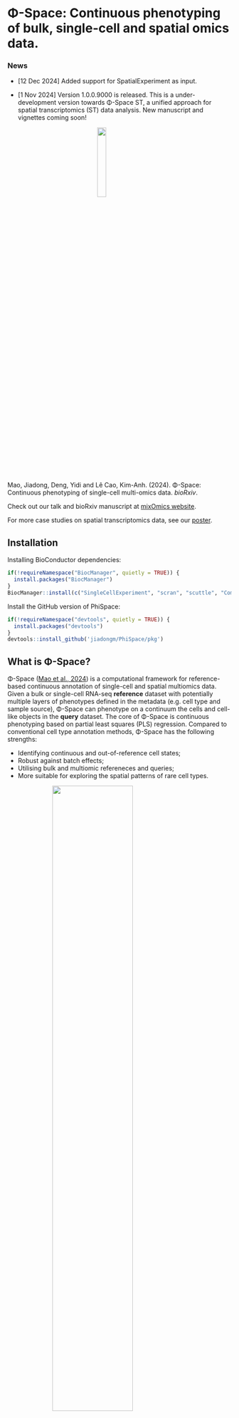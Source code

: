 # Φ-Space: Continuous phenotyping of bulk, single-cell and spatial omics data.

### News
- [12 Dec 2024] Added support for SpatialExperiment as input.

- [1 Nov 2024] Version 1.0.0.9000 is released. This is a under-development version towards Φ-Space ST, a unified approach for spatial transcriptomics (ST) data analysis. New manuscript and vignettes coming soon!

<img src="./figs/PhiSpace.png" width="20%" style="display: block; margin: auto;" />

Mao, Jiadong, Deng, Yidi and Lê Cao, Kim-Anh. (2024). Φ-Space: Continuous phenotyping of single-cell multi-omics data. *bioRxiv*.

Check out our talk and bioRxiv manuscript at [mixOmics website](http://mixomics.org/2024/06/phispace/).

For more case studies on spatial transcriptomics data, see our [poster](https://github.com/jiadongm/PhiSpace/blob/main/PhiSpace_poster_CBA.pdf).

## Installation

Installing BioConductor dependencies:
``` r
if(!requireNamespace("BiocManager", quietly = TRUE)) {
  install.packages("BiocManager")
}
BiocManager::install(c("SingleCellExperiment", "scran", "scuttle", "ComplexHeatmap", "SpatialExperiment"))
```

Install the GitHub version of PhiSpace:
``` r
if(!requireNamespace("devtools", quietly = TRUE)) {
  install.packages("devtools")
}
devtools::install_github('jiadongm/PhiSpace/pkg')
```



## What is Φ-Space?

Φ-Space ([Mao et al., 2024](https://www.biorxiv.org/content/10.1101/2024.06.19.599787v1)) is a computational framework for reference-based continuous annotation of single-cell and spatial multiomics data. Given a bulk or single-cell RNA-seq **reference** dataset with potentially multiple layers of phenotypes defined in the metadata (e.g. cell type and sample source), Φ-Space can phenotype on a continuum the cells and cell-like objects in the **query** dataset. The core of Φ-Space is continuous phenotyping based on partial least squares (PLS) regression. Compared to conventional cell type annotation methods, Φ-Space has the following strengths:

- Identifying continuous and out-of-reference cell states;
- Robust against batch effects;
- Utilising bulk and multiomic refereneces and queries;
- More suitable for exploring the spatial patterns of rare cell types. 

<img src="./figs/schema_core.png" width="60%" style="display: block; margin: auto;" />


We have applied Φ-Space to many different use cases, including

| Reference     |      Query    | Note   |
| :------ |    :------   | :------  |
| bulk RNA-seq  |   scRNA-seq   |   |
| scRNA-seq     |   scRNA-seq   |  |
| scRNA-seq     |   scATAC-seq  | requires a bimodal bridge dataset |
| CITE-seq (scRNA+Protein-seq)  |  CITE-seq   | using both modalities |
| scRNA-seq    |   subcellular spatial transcriptomics | e.g. Stereo-seq, CosMx, 10x Xenium |
| scRNA-seq    |   supercellular spatial transcriptomics | e.g. 10x Visium, Slide-seqV2 |


## Example: transitional identities of induced dendritic cells (DCs)

We illustrate how Φ-Space works using the first case study in our [manuscript](https://www.biorxiv.org/content/10.1101/2024.06.19.599787v1).

- Reference bulk RNA-seq: [Stemformatics DC atlas](https://journals.aai.org/jimmunol/article/209/12/2352/237295/The-Human-Dendritic-Cell-Atlas-An-Integrated)
- Query scRNA-seq: [Rosa et al. (2018)](https://www.science.org/doi/10.1126/sciimmunol.aau4292) 

Dendritic cells (DCs) are a type of immune cells. DCs are relatively rare in human blood samples. Hence it is desirable to culture *in vivo* like 
DCs using *in vitro* methods. Rosa et al. (2018) claimed that they successfully reprogrammed human esophagus fibroblasts (HEFs) into induced DCs after 9 days *in vitro* cell culturing. 

The Stemformatics DC atlas is a bulk RNA-seq atlas of different subtypes of human DC samples (FACs sorted). The DC atlas contains 


### Read data

Load packages
``` r
# Name of the game
suppressPackageStartupMessages(library(PhiSpace))
# Tidyverse packages
suppressPackageStartupMessages(library(ggplot2))
suppressPackageStartupMessages(library(dplyr))
suppressPackageStartupMessages(library(magrittr))
suppressPackageStartupMessages(library(ggpubr))
suppressPackageStartupMessages(library(tidyr))
# Other utils
suppressPackageStartupMessages(library(ComplexHeatmap)) $ plot heatmap
suppressPackageStartupMessages(library(zeallot)) # use operator %<-%
suppressPackageStartupMessages(library(plotly)) # plot 3d interative plots
```

Download the processed reference dataset [ref_dc.rds](https://unimelbcloud-my.sharepoint.com/:u:/g/personal/jiadong_mao_unimelb_edu_au/EZVy-qceLC5Ik9YQ9yiASM8BRy0eKn4KYj_fy5A8LVdifA?e=NhIuTt) and the processed and downsampled query dataset [query_Rosa_sub.rds](https://unimelbcloud-my.sharepoint.com/:u:/g/personal/jiadong_mao_unimelb_edu_au/Eep7PpTnTHJIirmK8EM6JGsBRrxRlx_Soqk5DT-8KiheNQ?e=MvFzNA). In addtion, we download the selected genes [ref_dc_feat.rds](https://unimelbcloud-my.sharepoint.com/:u:/g/personal/jiadong_mao_unimelb_edu_au/EYW4m1WMtxhNg9vTUFQdZAQB12sF0VOj3u2pmz3Uce5U6A?e=zdyv2a). See our [manuscript](https://www.biorxiv.org/content/10.1101/2024.06.19.599787v1) for a description of feature selection. 

``` r
dat_dir <- "/data/projects/punim0613/JiaDong/PhiSpace/" # replace this by your own directory where you store ref_dc.rds and query_dc.rds
query <- readRDS(paste0(dat_dir, "query_Rosa_sub.rds"))
reference <- readRDS(paste0(dat_dir,"ref_dc.rds"))
selectedFeat <- readRDS(paste0(dat_dir, "ref_dc_test.rds"))

# Rank normalise reference and query
query <- RankTransf(query, "counts")
reference <- RankTransf(reference, "data", sparse = F)

# Customised colour code
DC_cols <- c(
  `DC precursor` = "#B3B3B3",DC_prec = "#FFFFB3",
  MoDC = "#CCEBC5", cDC1 = "#1B9E77", 
  cDC2 = "#D95F02",`dendritic cell` = "#B3B3B3", 
  DC = "#B3DE69", monocyte = "#B3B3B3",
  mono = "#80B1D3",`plasmacytoid dendritic cell` = "#7570B3",
  DC1 = "#1B9E77",DC2 = "#D95F02",
  pDC = "#7570B3",HEF = "#FEE5D9", 
  Day3 = "#FCAE91",Day6 = "#FB6A4A",
  Day9_SP = "#DE2D26", Day9_DP = "#A50F15",
  Day9 = "#A50F15",other = "#B3B3B3"
)

DC_cols_source <- c(
  ex_vivo = "#B3B3B3",in_vitro = "#A50026",
  in_vivo = "#313695",`in_vivo_HuMouse` = "#80B1D3", query = "#B3B3B3"
)

DC_symbs <- c(
  query = 4, reference = 16
)
```

In the above code, we applied rank transform to both reference and query. This is because the rank transform is more appropriate for this particular reference dataset ([Elahi et al., 2022](https://journals.aai.org/jimmunol/article/209/12/2352/237295/The-Human-Dendritic-Cell-Atlas-An-Integrated)). In general, normalisation methods should be chosen to suit individual cases. The only requirement is that both reference and query are normalised in the same way. **No** additional harmonisation of reference and query is needed.


### Continuous phenotyping

Now we are ready to apply PhiSpace to continuously phenotype the query cells. 
``` r
PhiSpaceAssay <- "rank"
phenotypes <- c("Cell Type", "Sample Source")
PhiMethod <- "PLS"

c(reference, query) %<-% PhiSpace(
    reference, 
    query,
    ncomp = 30,
    selectedFeat = selectedFeat,
    phenotypes = phenotypes, 
    PhiSpaceAssay = PhiSpaceAssay,
    regMethod = PhiMethod,
    scale = FALSE,
    updateRef = TRUE
)
```

### Visualise annotation

Draw the PhiSpace scores as heatmap.
``` r
PhiScores_norm <- reducedDim(query, "PhiSpace")

queryLabs <- query$mainTypes
queryLabs[queryLabs %in% c("Day9_SP", "Day9_DP")] <- "Day9"
lvls <- c("DC1", "DC2", "pDC", "HEF", "Day3", "Day6", "Day9")
p <- plotPhiSpaceHeatMap(
  PhiSpaceScore = PhiScores_norm,
  reference = reference,
  phenotypes = phenotypes,
  queryLabs = queryLabs, 
  queryLvls = lvls,
  column_names_rot = 20,
  name = "Phenotype space embedding",
  row_names_gp = gpar(fontsize = 6),
  column_names_gp = gpar(fontsize = 6),
  show_row_dend = F,
  show_column_dend = T,
  # row_title = row_title, 
  row_title_gp = gpar(fontsize = 6),
  column_title_gp = gpar(fontsize = 6, fontface = "bold"),
  heatmap_legend_param = list(
    title_position = "leftcenter",
    title_gp = gpar(fontsize = 6),
    grid_height = unit(2, "mm"),
    grid_width = unit(2, "mm"),
    labels_gp = gpar(fontsize = 5),
    legend_direction = "horizontal"
  )
) 

draw(
  p, heatmap_legend_side = "top"
)
```

<img src="./figs/heatmap.png" width="70%" style="display: block; margin: auto;" />

Every column of the heatmap corresponds to a phenotype defined in the bulk reference. Every horizontal line of the heatmap represents a query cell. The query cells are grouped according to their cell types:

- Control cell types: DC1 (type 1 conventional DC), DC2 (type 2 conventional DC) and pDC (plasmacytoid DC). These cell types are *in vivo* DC subtypes;
- HEF: the starting point of DC reprogramming;
- Day3, Day6, Day9: HEFs after 3, 6 and 9 days of reprogramming.

We can see that the control cell types were predicted to have strong DC1, DC2 and pDC identities. In terms of sample source, they are more *in vivo* like than *in vitro*. HEFs have an ambiguous identity since they were not defined in the reference. However, after 9 days of reprogramming, the HEFs were clearly more DC1-like, with strong *in vitro* identity.


## Downstream analyses

The essence of Φ-Space is the so-called **phenotype space analysis**. That is, we view cell type prediction as dimension reduction. How is it dimension reduction? Look at the heatmap: each cell was represented by the gene expression level of thousands of genes, and now they are represented by 11 dimensions, each measuring their likelihood of belonging to a certain phenotype defined in the reference. We term this new representation of cells their **phenotype space embedding**.

As any other dimension reduction objects, we can use cells' phenotype space embedding for downstream analyses. One of such analyses is phenotype space PCA, which allows us to visualize both bulk samples and single cells in the same space.

``` r
queryLabs <- query$mainTypes
queryLabs[queryLabs %in% c("Day9_SP", "Day9_DP")] <- "Day9"
refLabs <- colData(reference)[,"Cell Type"]
YrefHat_norm <- reducedDim(reference, "PhiSpace")
pc_re <- getPC(YrefHat_norm, ncomp = 3)

refEmbedding <- pc_re$scores %>% as.data.frame()
queryEmbedding <- scale(
    PhiScores_norm, 
    center = T, 
    scale = F
  ) %*% 
  pc_re$loadings %>%
  as.data.frame()

plot_ly(
    x = ~comp1,
    y = ~comp2,
    z = ~comp3,
) %>%
  add_markers(
    data = refEmbedding,
    colors = DC_cols,
    color = refLabs,
     marker = list(
      symbol = ~"circle",
      size = 5
    )
  ) %>%
  add_markers(
    data = queryEmbedding,
    color = queryLabs, 
    marker = list(
      symbol = ~"x",
      size = 3
    )
  )
```

<img src="./figs/3D.png" width="70%" style="display: block; margin: auto;" />

Using plotly, we have rendered the PCA results an interactive plot.








